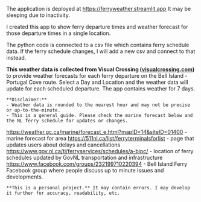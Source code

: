 The application is deployed at https://ferryweather.streamlit.app
It may be sleeping due to inactivity.

I created this app to show ferry departure times and weather forecast for those departure times in a single location.

The python code is connected to a csv file which contains ferry schedule data.  If the ferry schedule changes, I will add a new csv and connect to that instead.

 **This weather data is collected from Visual Crossing ([visualcrossing.com](https://www.visualcrossing.com))** 
    to provide weather forecasts for each ferry departure on the Bell Island - Portugal Cove route. Select a Day and Location
    and the weather data will update for each scheduled departure. The app contains weather for 7 days.
    
    **Disclaimer:**
    - Weather data is rounded to the nearest hour and may not be precise or up-to-the-minute.  
    - This is a general guide. Please check the marine forecast below and the NL ferry schedule for updates or changes.

https://weather.gc.ca/marine/forecast_e.html?mapID=14&siteID=01400 - marine forecast for area
https://511nl.ca/list/ferryterminalsforlist - page that updates users about delays and cancellations
https://www.gov.nl.ca/ti/ferryservices/schedules/a-bipc/ - location of ferry schedules updated by GovNL transportation and infrastructure
https://www.facebook.com/groups/232199710220394 - Bell Island Ferry Facebook group where people discuss up to minute issues and developments.
    
    **This is a personal project.** It may contain errors. I may develop it further for accuracy, readability, etc.
